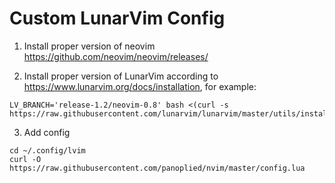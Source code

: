 # Custom LunarVim Config

1) Install proper version of neovim https://github.com/neovim/neovim/releases/

2) Install proper version of LunarVim according to https://www.lunarvim.org/docs/installation, for example:
```
LV_BRANCH='release-1.2/neovim-0.8' bash <(curl -s https://raw.githubusercontent.com/lunarvim/lunarvim/master/utils/installer/install.sh)
```
3) Add config
```
cd ~/.config/lvim
curl -O https://raw.githubusercontent.com/panoplied/nvim/master/config.lua
```
